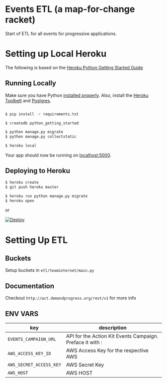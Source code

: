 # Events ETL (a map-for-change racket)

Start of ETL for all events for progressive applications.


# Setting up Local Heroku
The following is based on the [Heroku Python Getting Started Guide](https://devcenter.heroku.com/articles/getting-started-with-python#run-the-app-locally)

## Running Locally

Make sure you have Python [installed properly](http://install.python-guide.org).  Also, install the [Heroku Toolbelt](https://toolbelt.heroku.com/) and [Postgres](https://devcenter.heroku.com/articles/heroku-postgresql#local-setup).

```sh

$ pip install -r requirements.txt

$ createdb python_getting_started

$ python manage.py migrate
$ python manage.py collectstatic

$ heroku local
```

Your app should now be running on [localhost:5000](http://localhost:5000/).

## Deploying to Heroku

```sh
$ heroku create
$ git push heroku master

$ heroku run python manage.py migrate
$ heroku open
```
or

[![Deploy](https://www.herokucdn.com/deploy/button.png)](https://heroku.com/deploy)

# Setting Up ETL

## Buckets

Setup buckets in `etl/teaminternet/main.py`

## Documentation

Checkout `http://act.demandprogress.org/rest/v1` for more info

## ENV VARS


| key | description |
|--- |--- |
| `EVENTS_CAMPAIGN_URL` | API for the Action Kit Events Campaign. Preface it with <username>:<password> |
| `AWS_ACCESS_KEY_ID` | AWS Access Key for the respective AWS |
| `AWS_SECRET_ACCESS_KEY` | AWS Secret Key |
| `AWS_HOST` | AWS HOST |
